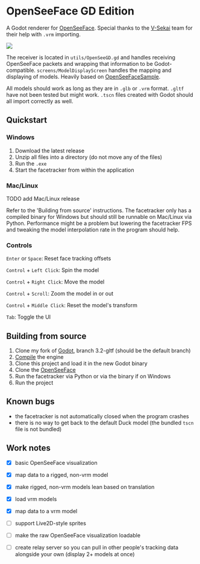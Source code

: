 # OpenSeeFace GD Edition

A Godot renderer for [OpenSeeFace](https://github.com/emilianavt/OpenSeeFace). Special thanks to the [V-Sekai](https://github.com/V-Sekai) team for their help with `.vrm` importing.

![](demo.gif)

The receiver is located in `utils/OpenSeeGD.gd` and handles receiving OpenSeeFace packets and wrapping that information to be Godot-compatible. `screens/ModelDisplayScreen` handles the mapping and displaying of models. Heavily based on [OpenSeeFaceSample](https://github.com/emilianavt/OpenSeeFaceSample).

All models should work as long as they are in `.glb` or `.vrm` format. `.gltf` have not been tested but might work. `.tscn` files created with Godot should all import correctly as well.

## Quickstart
### Windows
1. Download the latest release
2. Unzip all files into a directory (do not move any of the files)
3. Run the `.exe`
4. Start the facetracker from within the application

### Mac/Linux
TODO add Mac/Linux release

Refer to the 'Building from source' instructions. The facetracker only has a compiled binary for Windows but should still be runnable on Mac/Linux via Python. Performance might be a problem but lowering the facetracker FPS and tweaking the model interpolation rate in the program should help.

### Controls
`Enter` or `Space`: Reset face tracking offsets

`Control` + `Left Click`: Spin the model

`Control` + `Right Click`: Move the model

`Control` + `Scroll`: Zoom the model in or out

`Control` + `Middle Click`: Reset the model's transform

`Tab`: Toggle the UI

## Building from source
1. Clone my fork of [Godot](https://github.com/you-win/godot), branch 3.2-gltf (should be the default branch)
3. [Compile](https://docs.godotengine.org/en/stable/development/compiling/index.html) the engine
4. Clone this project and load it in the new Godot binary
5. Clone the [OpenSeeFace](https://github.com/emilianavt/OpenSeeFace)
6. Run the facetracker via Python or via the binary if on Windows
7. Run the project

## Known bugs
- the facetracker is not automatically closed when the program crashes
- there is no way to get back to the default Duck model (the bundled `tscn` file is not bundled)

## Work notes
- [x] basic OpenSeeFace visualization
- [x] map data to a rigged, non-vrm model
- [x] make rigged, non-vrm models lean based on translation
- [x] load vrm models 
- [x] map data to a vrm model
- [ ] support Live2D-style sprites
- [ ] make the raw OpenSeeFace visualization loadable
- [ ] create relay server so you can pull in other people's tracking data alongside your own (display 2+ models at once)

